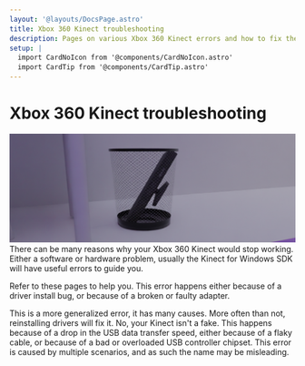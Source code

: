 ```yaml
---
layout: '@layouts/DocsPage.astro'
title: Xbox 360 Kinect troubleshooting
description: Pages on various Xbox 360 Kinect errors and how to fix them
setup: | 
  import CardNoIcon from '@components/CardNoIcon.astro'
  import CardTip from '@components/CardTip.astro'
---
```

# Xbox 360 Kinect troubleshooting
![your mom](/shared/img/kinect360-troubleshooting.png)
There can be many reasons why your Xbox 360 Kinect would stop working. Either a software or hardware problem, usually the Kinect for Windows SDK will have useful errors to guide you.

Refer to these pages to help you.
<CardNoIcon title="E_NUI_NOTPOWERED" href="/en/360/troubleshooting/notpowered">
This error happens either because of a driver install bug, or because of a broken or faulty adapter.
</CardNoIcon>

<CardNoIcon title="E_NUI_NOTREADY" href="/en/360/troubleshooting/notready">
This is a more generalized error, it has many causes. More often than not, reinstalling drivers will fix it.
</CardNoIcon>

<CardNoIcon title="E_NUI_NOTGENUINE" href="/en/360/troubleshooting/notgenuine">
No, your Kinect isn't a fake. This happens because of a drop in the USB data transfer speed, either because of a flaky cable, or because of a bad or overloaded USB controller chipset.
</CardNoIcon>

<CardNoIcon title="E_NUI_INSUFFICIENTBANDWIDTH" href="/en/360/troubleshooting/insufficientbandwidth">
This error is caused by multiple scenarios, and as such the name may be misleading.
</CardNoIcon>